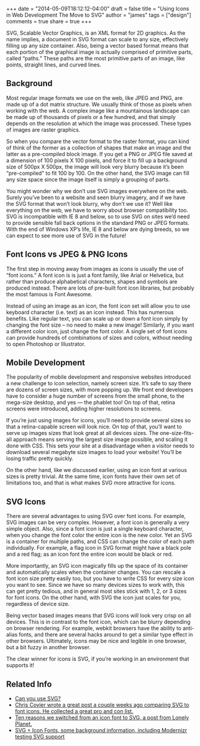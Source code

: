 +++
date = "2014-05-09T18:12:12-04:00"
draft = false
title = "Using Icons in Web Development The Move to SVG"
author = "james"
tags = ["design"]
comments = true
share = true
+++

SVG, Scalable Vector Graphics, is an XML format for 2D graphics. As the name implies, a document in SVG format can scale to any size, effectively filling up any size container. Also, being a vector based format means that each portion of the graphical image is actually comprised of primitive parts, called “paths.” These paths are the most primitive parts of an image, like points, straight lines, and curved lines.

<!--more-->

## Background

Most regular image formats we use on the web, like JPEG and PNG, are made up of a dot matrix structure. We usually think of those as pixels when working with the web. A complex image like a mountainous landscape can be made up of thousands of pixels or a few hundred, and that simply depends on the resolution at which the image was processed. These types of images are raster graphics.

So when you compare the vector format to the raster format, you can kind of think of the former as a collection of shapes that make an image and the latter as a pre-compiled block image. If you get a PNG or JPEG file saved at a dimension of 100 pixels X 100 pixels, and force it to fill up a background size of 500px X 500px, the image will look very blurry because it’s been “pre-compiled” to fit 100 by 100. On the other hand, the SVG image can fill any size space since the image itself is simply a grouping of parts.

You might wonder why we don’t use SVG images everywhere on the web. Surely you’ve been to a website and seen blurry imagery, and if we have the SVG format that won’t look blurry, why don’t we use it? Well like everything on the web, we have to worry about browser compatibility too. SVG is incompatible with IE 8 and below, so to use SVG on sites we’d need to provide sensible fall back options in the standard PNG or JPEG formats. With the end of Windows XP’s life, IE 8 and below are dying breeds, so we can expect to see more use of SVG in the future!

## Font Icons vs JPEG & PNG Icons

The first step in moving away from images as icons is usually the use of “font icons.” A font icon is is just a font family, like Arial or Helvetica, but rather than produce alphabetical characters, shapes and symbols are produced instead. There are lots of pre-built font icon libraries, but probably the most famous is Font Awesome.

Instead of using an image as an icon, the font icon set will allow you to use keyboard character (i.e. text) as an icon instead. This has numerous benefits. Like regular text, you can scale up or down a font icon simply by changing the font size – no need to make a new image! Similarly, if you want a different color icon, just change the font color. A single set of font icons can provide hundreds of combinations of sizes and colors, without needing to open Photoshop or Illustrator.

## Mobile Development

The popularity of mobile development and responsive websites introduced a new challenge to icon selection, namely screen size. It’s safe to say there are dozens of screen sizes, with more popping up. We front end developers have to consider a huge number of screens from the small phone, to the mega-size desktop, and yes — the phablet too! On top of that, retina screens were introduced, adding higher resolutions to screens.

If you’re just using images for icons, you’ll need to provide several sizes so that a retina-capable screen will look nice. On top of that, you’ll want to serve up images sizes that look great at all devices sizes. The one-size-fits-all approach means serving the largest size image possible, and scaling it done with CSS. This sets your site at a disadvantage when a visitor needs to download several megabyte size images to load your website! You’ll be losing traffic pretty quickly.

On the other hand, like we discussed earlier, using an icon font at various sizes is pretty trivial. At the same time, icon fonts have their own set of limitations too, and that is what makes SVG more attractive for icons.

## SVG Icons

There are several advantages to using SVG over font icons. For example, SVG images can be very complex. However, a font icon is generally a very simple object. Also, since a font icon is just a single keyboard character, when you change the font color the entire icon is the new color. Yet an SVG is a container for multiple paths, and CSS can change the color of each path individually. For example, a flag icon in SVG format might have a black pole and a red flag; as an icon font the entire icon would be black or red.

More importantly, an SVG icon magically fills up the space of its container and automatically scales when the container changes. You can rescale a font icon size pretty easily too, but you have to write CSS for every size icon you want to see. Since we have so many devices sizes to work with, this can get pretty tedious, and in general most sites stick with 1, 2, or 3 sizes for font icons. On the other hand, with SVG the icon just scales for you, regardless of device size.

Being vector based images means that SVG icons will look very crisp on all devices. This is in contrast to the font icon, which can be blurry depending on browser rendering. For example, webkit browsers have the ability to anti-alias fonts, and there are several hacks around to get a similar type effect in other browsers. Ultimately, icons may be nice and legible in one browser, but a bit fuzzy in another browser.

The clear winner for icons is SVG, if you’re working in an environment that supports it!

## Related Info

* [Can you use SVG?](http://caniuse.com/#search=svg)
* [Chris Coyier wrote a great post a couple weeks ago comparing SVG to font icons. He collected a great pro and con list.](http://css-tricks.com/icon-fonts-vs-svg)
* [Ten reasons we switched from an icon font to SVG, a post from Lonely Planet.](http://ianfeather.co.uk/ten-reasons-we-switched-from-an-icon-font-to-svg/)
* [SVG + Icon Fonts, some background information, including Modernizr testing SVG support](http://jefff.co/misc/svg)
